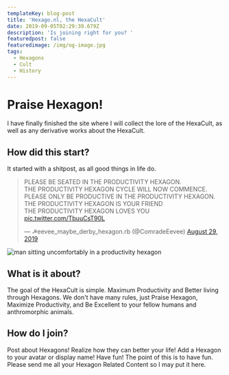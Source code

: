 ```yaml
---
templateKey: blog-post
title: 'Hexago.nl, the HexaCult'
date: 2019-09-05T02:29:39.679Z
description: 'Is joining right for you? '
featuredpost: false
featuredimage: /img/og-image.jpg
tags:
  - Hexagons
  - Cult
  - History
---
```

# Praise Hexagon!

I have finally finished the site where I will collect the lore of the HexaCult, as well as any derivative works about the HexaCult.

## How did this start?

It started with a shitpost, as all good things in life do.

<blockquote class="twitter-tweet" data-partner="tweetdeck"><p lang="en" dir="ltr">PLEASE BE SEATED IN THE PRODUCTIVITY HEXAGON.<br>THE PRODUCTIVITY HEXAGON CYCLE WILL NOW COMMENCE.<br>PLEASE ONLY BE PRODUCTIVE IN THE PRODUCTIVITY HEXAGON.<br>THE PRODUCTIVITY HEXAGON IS YOUR FRIEND<br>THE PRODUCTIVITY HEXAGON LOVES YOU <a href="https://t.co/TbuuCsT90L">pic.twitter.com/TbuuCsT90L</a></p>&mdash; ☭eevee_maybe_derby_hexagon.rb (@ComradeEevee) <a href="https://twitter.com/ComradeEevee/status/1167053541292331008?ref_src=twsrc%5Etfw">August 29, 2019</a></blockquote>
<script async src="https://platform.twitter.com/widgets.js" charset="utf-8"></script>

![man sitting uncomfortably in a productivity hexagon](/img/productivity_hexagon.png "The Productivity Hexagon")

## What is it about?

The goal of the HexaCult is simple. Maximum Productivity and Better living through Hexagons. We don't have many rules, just Praise Hexagon, Maximize Productivity, and Be Excellent to your fellow humans and anthromorphic animals. 

## How do I join?

Post about Hexagons! Realize how they can better your life! Add a Hexagon to your avatar or display name! Have fun! The point of this is to have fun. Please send me all your Hexagon Related Content so I may put it here.
